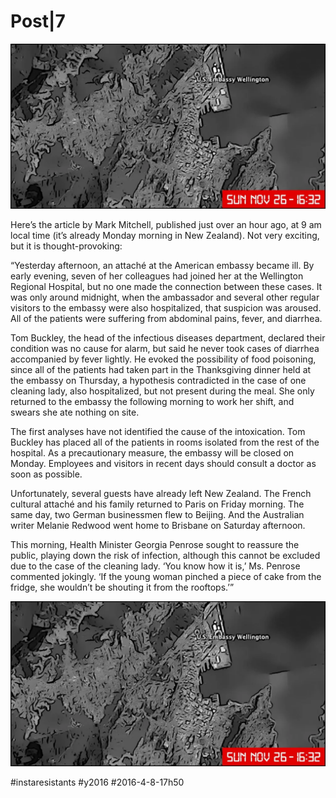 # Post|7

![](_i/p007_wellington.webp)

Here’s the article by Mark Mitchell, published just over an hour ago, at 9 am local time (it’s already Monday morning in New Zealand). Not very exciting, but it is thought-provoking: 

“Yesterday afternoon, an attaché at the American embassy became ill. By early evening, seven of her colleagues had joined her at the Wellington Regional Hospital, but no one made the connection between these cases. It was only around midnight, when the ambassador and several other regular visitors to the embassy were also hospitalized, that suspicion was aroused. All of the patients were suffering from abdominal pains, fever, and diarrhea. 

Tom Buckley, the head of the infectious diseases department, declared their condition was no cause for alarm, but said he never took cases of diarrhea accompanied by fever lightly. He evoked the possibility of food poisoning, since all of the patients had taken part in the Thanksgiving dinner held at the embassy on Thursday, a hypothesis contradicted in the case of one cleaning lady, also hospitalized, but not present during the meal. She only returned to the embassy the following morning to work her shift, and swears she ate nothing on site. 

The first analyses have not identified the cause of the intoxication. Tom Buckley has placed all of the patients in rooms isolated from the rest of the hospital. As a precautionary measure, the embassy will be closed on Monday. Employees and visitors in recent days should consult a doctor as soon as possible.

Unfortunately, several guests have already left New Zealand. The French cultural attaché and his family returned to Paris on Friday morning. The same day, two German businessmen flew to Beijing. And the Australian writer Melanie Redwood went home to Brisbane on Saturday afternoon.

This morning, Health Minister Georgia Penrose sought to reassure the public, playing down the risk of infection, although this cannot be excluded due to the case of the cleaning lady. ‘You know how it is,’ Ms. Penrose commented jokingly. ‘If the young woman pinched a piece of cake from the fridge, she wouldn’t be shouting it from the rooftops.’”

![Wellington](_i/p007_wellington.webp)

#instaresistants #y2016 #2016-4-8-17h50
